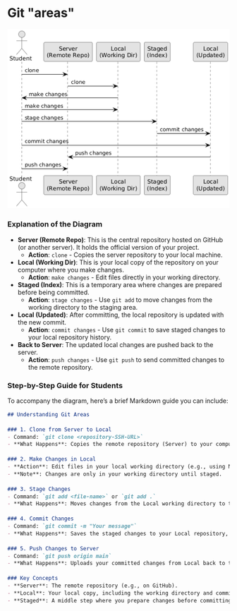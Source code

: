 # Git "areas"

![Git "areas" diagram](images/git_areas.png)

### Explanation of the Diagram
- **Server (Remote Repo)**: This is the central repository hosted on GitHub (or another server). It holds the official version of your project.
  - **Action**: `clone` - Copies the server repository to your local machine.
- **Local (Working Dir)**: This is your local copy of the repository on your computer where you make changes.
  - **Action**: `make changes` - Edit files directly in your working directory.
- **Staged (Index)**: This is a temporary area where changes are prepared before being committed.
  - **Action**: `stage changes` - Use `git add` to move changes from the working directory to the staging area.
- **Local (Updated)**: After committing, the local repository is updated with the new commit.
  - **Action**: `commit changes` - Use `git commit` to save staged changes to your local repository history.
- **Back to Server**: The updated local changes are pushed back to the server.
  - **Action**: `push changes` - Use `git push` to send committed changes to the remote repository.

### Step-by-Step Guide for Students
To accompany the diagram, here’s a brief Markdown guide you can include:

```markdown
## Understanding Git Areas

### 1. Clone from Server to Local
- Command: `git clone <repository-SSH-URL>`
- **What Happens**: Copies the remote repository (Server) to your computer (Local).

### 2. Make Changes in Local
- **Action**: Edit files in your local working directory (e.g., using Notepad or VS Code).
- **Note**: Changes are only in your working directory until staged.

### 3. Stage Changes
- Command: `git add <file-name>` or `git add .`
- **What Happens**: Moves changes from the Local working directory to the Staged area.

### 4. Commit Changes
- Command: `git commit -m "Your message"`
- **What Happens**: Saves the staged changes to your Local repository, updating its history.

### 5. Push Changes to Server
- Command: `git push origin main`
- **What Happens**: Uploads your committed changes from Local back to the Server.

### Key Concepts
- **Server**: The remote repository (e.g., on GitHub).
- **Local**: Your local copy, including the working directory and committed history.
- **Staged**: A middle step where you prepare changes before committing.